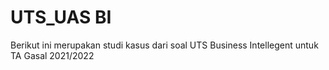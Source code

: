 # UTS_UAS BI
Berikut ini merupakan studi kasus dari soal UTS Business Intellegent untuk TA Gasal 2021/2022

